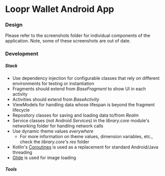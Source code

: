 # Loopr Wallet Android App

### Design
Please refer to the screenshots folder for individual components of the application. Note, some of 
these screenshots are out of date.

### Development

##### Stack
- Use dependency injection for configurable classes that rely on different environments for testing 
or instantiation
- Fragments should extend from *BaseFragment* to show UI in each activity 
- Activities should extend from *BaseActivity*
- ViewModels for handling data whose lifespan is beyond the fragment lifecycle
- Repository classes for saving and loading data to/from *Realm*
- Service classes (not Android *Service*s) in the *library.core* module's networking folder for
handling network calls
- Use dynamic theme values *everywhere*
    - For more information on theme values, dimension variables, etc., check the *library.core*'s 
    *res* folder
- Kotlin's [Coroutines](https://kotlinlang.org/docs/reference/coroutines.html) is used as a 
replacement for standard Android/Java threading
- [Glide](https://github.com/bumptech/glide) is used for image loading

##### Tools

